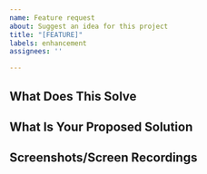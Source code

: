 ```yaml
---
name: Feature request
about: Suggest an idea for this project
title: "[FEATURE]"
labels: enhancement
assignees: ''

---
```


## What Does This Solve

<!-- Provide details on which problem(s) this feature will resolve -->

## What Is Your Proposed Solution

<!-- Provide details on how you believe this should be added -->

## Screenshots/Screen Recordings

<!-- If possible provide a screenshot/screen recording of what you believe this should look like -->
